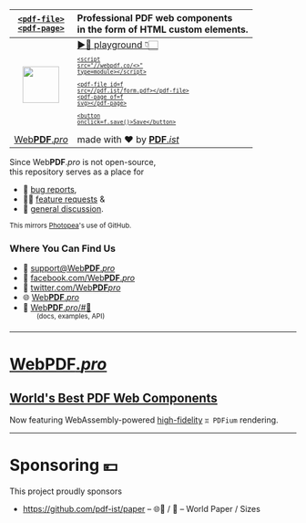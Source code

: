 | [`<pdf-file>`<br>`<pdf-page>`][📖] | Professional PDF web components<br>in the form of HTML custom elements. |
| :-: | :- |
| [<img src="https://webpdf.pro/.svg" width="64">][🌐] | <a href="https://codepen.io/webpdf/pen/jOwwYYM?editors=1000">▶️🔗 playground 👇🏻<pre style=font-size:.6rem>&lt;script src="//webpdf.co/<>" type=module&gt;&lt;/script&gt;<br><br>&lt;pdf-file    id=f src=//pdf.ist/form.pdf&gt;&lt;/pdf-file&gt;<br>&lt;pdf-page    of=f svg&gt;&lt;/pdf-page&gt;<br><br>&lt;button onclick=f.save()&gt;Save&lt;/button&gt;</pre></a> |
| [Web**PDF**.*pro*][🌐] | made with ❤️ by [**PDF**.*ist*][🧑🏻‍💻] |

Since Web**PDF**.*pro* is not open-source,<br>this repository serves as a place for
* 🐛 [bug reports](/issues),
* 🙋🏻 [feature requests](/discussions/categories/ideas) &
* 💬 [general discussion](/discussions/categories/general).

<sup>This mirrors [Photopea](https://github.com/photopea/photopea)'s use of GitHub.</sup>

### Where You Can Find Us
* 📧 [support@Web**PDF**.*pro*][📧]
* 📘 [facebook.com/Web**PDF**.*pro*][📘]
* 🐣 [twitter.com/Web**PDF***pro*][🐣]
* 🌐 [Web**PDF**.*pro*][🌐]
* 📖 [Web**PDF**.*pro*/#📖][📖]<br>&nbsp;&nbsp;&nbsp;&nbsp;&nbsp;&nbsp;<sup>(docs, examples, API)</sup>

[🧑🏻‍💻]: https://PDF.ist
[📧]: mailto:support@webpdf.pro
[📘]: https://facebook.com/WebPDF.pro
[🐣]: https://twitter.com/WebPDFpro
[🌐]: https://WebPDF.pro
[📖]: https://WebPDF.pro#📖
[🧊]: https://codepen.io/webpdf/pen/jOwwYYM?editors=1000

---

# [Web**PDF**.*pro*][🌐]

## [World's Best PDF Web Components][🌐]

Now featuring WebAssembly-powered [high-fidelity](https://github.com/pdf-ist/WebPDF/discussions) `♊ PDFium` rendering.

---

# Sponsoring 💴

This project proudly sponsors

* https://github.com/pdf-ist/paper – 🌐📄 / 📏 – World Paper / Sizes
